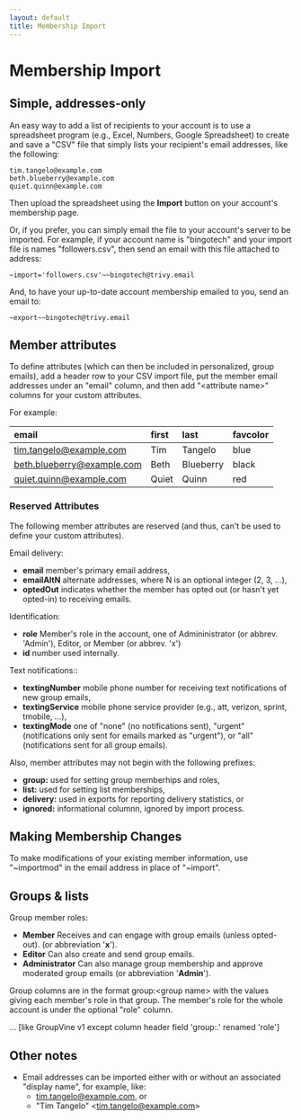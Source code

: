 ```yaml
---
layout: default
title: Membership Import
---
```


# Membership Import

## Simple, addresses-only

An easy way to add a list of recipients to your account is to use a
spreadsheet program (e.g., Excel, Numbers, Google Spreadsheet) to
create and save a "CSV" file that simply lists your recipient's email
addresses, like the following:

```
tim.tangelo@example.com
beth.blueberry@example.com
quiet.quinn@example.com
```

Then upload the spreadsheet using the **Import** button on your
account's membership page.

<div class="gv-only">

Or, if you prefer, you can simply email the file to your account's
server to be imported.  For example, if your account name is
"bingotech" and your import file is names "followers.csv",
then send an email with this file attached to address:

```
~import='followers.csv'~~bingotech@trivy.email
```

And, to have your up-to-date account membership emailed to you, send 
an email to:

```
~export~~bingotech@trivy.email
```

</div>


## Member attributes

To define attributes (which can then be included in personalized,
group emails), add a header row to your CSV import file, put the
member email addresses under an "email" column, and then add
"\<attribute name\>" columns for your custom attributes.  

For example:

| email                       | first      | last       | favcolor       |
|:----------------------------|:-----------|:-----------|:---------------|
|tim.tangelo@example.com      | Tim        | Tangelo    | blue           |
|beth.blueberry@example.com   | Beth       | Blueberry  | black          |
|quiet.quinn@example.com      | Quiet      | Quinn      | red            |


### Reserved Attributes

The following member attributes are reserved (and thus, can't be used to
define your custom attributes).

Email delivery:

*  **email**  member's primary email address,
*  **emailAltN** alternate addresses, where N is an optional integer (2, 3, ...),
*  **optedOut** indicates whether the member has opted out (or hasn't yet opted-in) to receiving emails.

Identification:

*  **role** Member's role in the account, one of Admininistrator (or abbrev. 'Admin'), 
   Editor, or Member (or abbrev. 'x')
*  **id**   number used internally.

Text notifications::

*  **textingNumber**  mobile phone number for receiving text notifications of new group emails,
*  **textingService** mobile phone service provider
    (e.g., att, verizon, sprint, tmobile, ...),
*  **textingMode** one of "none" (no notifications sent), "urgent"
    (notifications only sent for emails marked as "urgent"), or "all"
    (notifications sent for all group emails).

Also, member attributes may not begin with the following prefixes:

*  **group:**    used for setting group memberhips and roles,
*  **list:**     used for setting list memberships,
*  **delivery:** used in exports for reporting delivery statistics, or
*  **ignored:**  informational columnn, ignored by import process.


## Making Membership Changes

To make modifications of your existing member information, use
"~importmod" in the email address in place of "~import".


## Groups & lists

Group member roles:

*  **Member** Receives and can engage with group emails (unless opted-out). 
   (or abbreviation '**x**').
*  **Editor**  Can also create and send group emails.
*  **Administrator** Can also manage group membership and approve moderated 
   group emails (or abbreviation '**Admin**').

Group columns are in the format group:\<group name\> with the values
giving each member's role in that group.  The member's role for the
whole account is under the optional "role" column.

... [like GroupVine v1 except column header field 'group:.' renamed 'role']


## Other notes

- Email addresses can be imported either with or without an associated "display name", 
  for example, like:
  - tim.tangelo@example.com, or
  - "Tim Tangelo" \<tim.tangelo@example.com\>
  
